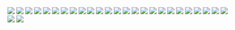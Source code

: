 
<img src="/ico/theotokos_softoner.webp" style="max-width: 200px; height: auto;">
<img src="/ico/theotokos_baby.webp" style="max-width: 200px; height: auto;">

<img src="/ico/academic_christ.webp" style="max-width: 200px; height: auto;">
<img src="/ico/sinai2.webp" style="max-width: 300px; height: auto;">
<img src="/ico/christ_face.webp" style="max-width: 200px; height: auto;">
<img src="/ico/christ_brought_down.webp" style="max-width: 400px; height: auto;">
<img src="/ico/child_christ.webp" style="max-width: 200px; height: auto;">
<img src="/ico/young_christ.webp" style="max-width: 400px; height: auto;">

<!-- TRINITY -->

<img src="/ico/modern_trinity.webp" style="max-width: 300px; height: auto;">
<!-- SAINTS -->

<img src="/ico/st_luke.webp" style="max-width: 200px; height: auto;">
<img src="/ico/st_george_face.webp" style="max-width: 200px; height: auto;">
<img src="/ico/samson.webp" style="max-width: 200px; height: auto;">

<img src="/ico/angel.webp" style="max-width: 200px; height: auto;">

<!-- SCENES -->
<img src="/ico/wilton_diptych.webp" style="max-width: 400px; height: auto;">

<!-- CREATION -->
<img src="/ico/adam_leaving.webp" style="max-width: 200px; height: auto;">
<img src="/ico/neb_prophecy.webp" style="max-width: 200px; height: auto;">
<img src="/ico/4_beasts_carving.webp" style="max-width: 200px; height: auto;">
<img src="/ico/death_of_saint.webp" style="max-width: 200px; height: auto;">
<img src="/ico/heavenly_council.webp" style="max-width: 700px; height: auto;"> <!--find original-->
<img src="/ico/hades1.webp" style="max-width: 200px; height: auto;">
<img src="/ico/christ_carving.webp" style="max-width: 200px; height: auto;">
<img src="/ico/lamb_carving.webp" style="max-width: 200px; height: auto;">
<img src="/ico/christ_king.webp" style="max-width: 200px; height: auto;">
<img src="/ico/christ_baptism.webp" style="max-width: 200px; height: auto;">
<img src="/ico/inn_searching.webp" style="max-width: 200px; height: auto;">
<!-- OTHER -->
<img src="/ico/libyen_martyrs.webp" style="max-width: 200px; height: auto;">
<img src="/ico/st_rublev.webp" style="max-width: 600px; height: auto;">

